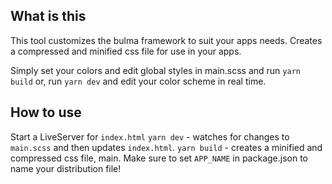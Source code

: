 ## What is this
This tool customizes the bulma framework to suit your apps needs. 
Creates a compressed and minified css file for use in your apps.

Simply set your colors and edit global styles in main.scss and run `yarn build`
or, run `yarn dev` and edit your color scheme in real time.

## How to use
Start a LiveServer for `index.html`
`yarn dev` - watches for changes to `main.scss` and then updates `index.html`.
`yarn build` - creates a minified and compressed css file, main. Make sure to 
set `APP_NAME` in package.json to name your distribution file!